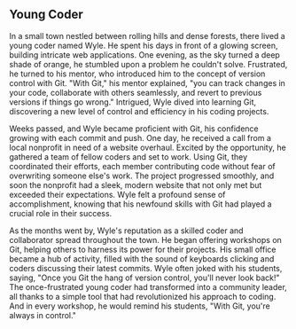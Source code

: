 ## Young Coder
In a small town nestled between rolling hills and dense forests, there lived a young coder named Wyle. He spent his days in front of a glowing screen, building intricate web applications. One evening, as the sky turned a deep shade of orange, he stumbled upon a problem he couldn't solve. Frustrated, he turned to his mentor, who introduced him to the concept of version control with Git. "With Git," his mentor explained, "you can track changes in your code, collaborate with others seamlessly, and revert to previous versions if things go wrong." Intrigued, Wyle dived into learning Git, discovering a new level of control and efficiency in his coding projects.

Weeks passed, and Wyle became proficient with Git, his confidence growing with each commit and push. One day, he received a call from a local nonprofit in need of a website overhaul. Excited by the opportunity, he gathered a team of fellow coders and set to work. Using Git, they coordinated their efforts, each member contributing code without fear of overwriting someone else's work. The project progressed smoothly, and soon the nonprofit had a sleek, modern website that not only met but exceeded their expectations. Wyle felt a profound sense of accomplishment, knowing that his newfound skills with Git had played a crucial role in their success.

As the months went by, Wyle's reputation as a skilled coder and collaborator spread throughout the town. He began offering workshops on Git, helping others to harness its power for their projects. His small office became a hub of activity, filled with the sound of keyboards clicking and coders discussing their latest commits. Wyle often joked with his students, saying, "Once you Git the hang of version control, you'll never look back!" The once-frustrated young coder had transformed into a community leader, all thanks to a simple tool that had revolutionized his approach to coding. And in every workshop, he would remind his students, "With Git, you're always in control."
